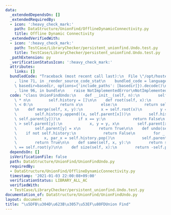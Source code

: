 ```yaml
---
data:
  _extendedDependsOn: []
  _extendedRequiredBy:
  - icon: ':heavy_check_mark:'
    path: DataStructure/UnionFind/OfflineDynamicConnectivity.py
    title: Offline Dynamic Connectivity
  _extendedVerifiedWith:
  - icon: ':heavy_check_mark:'
    path: TestCase/LibraryChecker/persistent_unionfind.Undo.test.py
    title: TestCase/LibraryChecker/persistent_unionfind.Undo.test.py
  _pathExtension: py
  _verificationStatusIcon: ':heavy_check_mark:'
  attributes:
    links: []
  bundledCode: "Traceback (most recent call last):\n  File \"/opt/hostedtoolcache/Python/3.9.1/x64/lib/python3.9/site-packages/onlinejudge_verify/documentation/build.py\"\
    , line 71, in _render_source_code_stat\n    bundled_code = language.bundle(stat.path,\
    \ basedir=basedir, options={'include_paths': [basedir]}).decode()\n  File \"/opt/hostedtoolcache/Python/3.9.1/x64/lib/python3.9/site-packages/onlinejudge_verify/languages/python.py\"\
    , line 96, in bundle\n    raise NotImplementedError\nNotImplementedError\n"
  code: "class UnionFindUndo:\n    def __init__(self, n):\n        self.parent = [-1]\
    \ * n\n        self.history = []\n\n    def root(self, x):\n        if self.parent[x]\
    \ < 0:\n            return x\n        else:\n            return self.root(self.parent[x])\n\
    \n    def merge(self, x, y):\n        x = self.root(x)\n        y = self.root(y)\n\
    \        self.history.append((x, self.parent[x]))\n        self.history.append((y,\
    \ self.parent[y]))\n        if x == y:\n            return False\n        if self.parent[x]\
    \ > self.parent[y]:\n            x, y = y, x\n        self.parent[x] += self.parent[y]\n\
    \        self.parent[y] = x\n        return True\n\n    def undo(self):\n    \
    \    if not self.history:\n            return False\n        for _ in range(2):\n\
    \            x, par_x = self.history.pop()\n            self.parent[x] = par_x\n\
    \        return True\n\n    def same(self, x, y):\n        return self.root(x)\
    \ == self.root(y)\n\n    def size(self, x):\n        return -self.parent[self.root(x)]\n"
  dependsOn: []
  isVerificationFile: false
  path: DataStructure/UnionFind/UnionFindUndo.py
  requiredBy:
  - DataStructure/UnionFind/OfflineDynamicConnectivity.py
  timestamp: '2021-01-03 22:00:08+09:00'
  verificationStatus: LIBRARY_ALL_AC
  verifiedWith:
  - TestCase/LibraryChecker/persistent_unionfind.Undo.test.py
documentation_of: DataStructure/UnionFind/UnionFindUndo.py
layout: document
title: "\u5DFB\u304D\u623B\u3057\u53EF\u80FDUnion Find"
---
```


